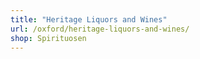 ```yaml
---
title: "Heritage Liquors and Wines"
url: /oxford/heritage-liquors-and-wines/
shop: Spirituosen
---
```

